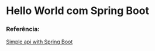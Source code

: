 # Hello World com Spring Boot


### Referência:

[Simple api with Spring Boot](https://medium.com/@ismailvohra/how-to-create-a-simple-hello-world-rest-api-in-spring-boot-a89e75cbb48b)
